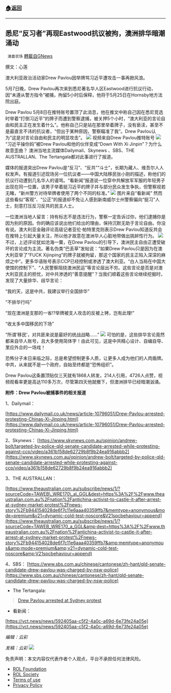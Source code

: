 ###  [:house:返回](README.md)
---


## 悉尼“反习者”再现Eastwood抗议被拘，澳洲排华暗潮涌动
` 澳喜农场` [轉載自GNews](https://gnews.org/zh-hans/2528227/)

撰文：心莲
 
澳大利亚政治活动家Drew Pavlou因举牌骂习近平遭攻击一事再掀风浪。
 
5月7日晚，Drew Pavlou再次来到悉尼著名华人区Eastwood进行抗议行动，因“未遵从警方指令”被捕，拘留5小时后保释，他将于5月25日在Hornsby地方法院出庭。
 
Drew Pavlou 5月8日在推特账号置顶了此消息，他在推文中称自己因在悉尼竞选时举着“打倒习近平”的牌子而遭到警察逮捕，被关押5个小时，“澳大利亚的言论自由和民主正在发生着什么”。他称自己只是站在那里举着牌子，没有亵渎，甚至不是最直言不讳的抗议者，“但出于某种原因，警察瞄准了我”。Drew Pavlou认为“这是对言论自由和民主的明显攻击”。
 ![](https://assets.gnews.org/wp-content/uploads/2022/05/Slide1-15.jpg) 
视频来自Drew Pavlou推特账号 ![](https://assets.gnews.org/wp-content/uploads/2022/05/Slide2.jpg)
“习近平操你妈”被Drew Pavlou和他的伙伴变成“Down With Xi Jinpin”？为什么故意歪曲？ 
澳洲当地主流媒体Dailymail、Skynews 、SBS、THE AUSTRALLAN、The Tertangala都对此事进行了报道。
 
媒体的报道突出Drew Pavlou是“反习”、“反共”“斗士”，长期为藏人、维吾尔人人权发声。有报道引述现场另一位抗议者——中国大陆移民张小刚的描述，称他们的抗议行动遭到几名华人的谩骂。“看新闻”报道说一位穿中共解放军军服的年轻男子出现在同一位置，该男子举着挺习近平的牌子并与部分民众发生争执，但警察视若无睹，“新州警方对待举牌者使用了两个不同的标准。”
 ![](https://assets.gnews.org/wp-content/uploads/2022/05/Slide3.jpg)
图片来自“看新闻” 
然而这些看似“客观”、“公正”的报道却不免让人感到新南威尔士州警察偏向“挺习”人士，刻意打压反习反共的民主人士。
 
一位澳洲当地人留言：持有标志不是违法行为，警察一定告诉过你，他们逮捕你是因为别的原因。你的确应该说出他们给出的理由，保持沉默无助于言论自由。你没有说。澳大利亚金融评论高级记者亚伦·帕特里克则表示Drew Pavlou知道反共会在推特上引起大量关注，所以他才故意在澳洲华人心脏地带做出挑衅性行为。
 ![](https://assets.gnews.org/wp-content/uploads/2022/05/Slide4.jpg) 
不过，上述评论犹如沧海一粟，在Drew Pavlou的引导下，澳洲民主自由正遭受破坏的言论成为主流。著名伪类“巴丢草”发帖说：“如果Drew Pavlou只是因为在澳大利亚举了“FUCK Xijinping”的牌子就被拘留，那这个国家的民主正陷入深深的麻烦之中”。更多华语账号表示CCP已经控制或渗透了澳大利亚。“白人当局在中国大使馆的控制下”、“人民警察阻挠澳洲民运”等言论层出不穷。这些言论是否是对澳大利亚民主的担忧，对中共渗透的“善意提醒”？当我们顺着这些言论继续挖掘时，发现了大量排华、歧华言论：
 
“我的天，这是中共，我建议举行全国排华”
 
“不排华行吗”
 
“现在澳洲是支那的一省!?举牌被支人攻击的反被上铐，岂有此理!”
 
“收太多中国移民的下场”
 
“所谓‘移民’，对共匪来说是最好的统战战略……”
 ![](https://assets.gnews.org/wp-content/uploads/2022/05/Slide5.jpg) 
可怕的是，这些排华言论竟然都来自华人账号，且大多使用简体字！由此可见，这是中共精心设计、自编自导、里应外合的一场戏！
 
恐怖分子末日来临之际，总是希望控制更多人质，让更多人成为他们的人肉盾牌。中共，从来就不是一个政府，自始至终都是“恐怖组织”。
 
Drew Pavlou这条置顶贴仅三天就有1868人转发，214人引用，4726人点赞，视频观看率更是高达110多万次，尽管第四天他就撤下，但澳洲排华已经暗潮汹涌。
 
**附件：Drew Pavlou被捕事件的相关报道**
 
1、Dailymail：
 
[https://www.dailymail.co.uk/news/article-10796051/Drew-Pavlou-arrested-protesting-Chinas-Xi-Jinping.html](https://www.dailymail.co.uk/news/article-10796051/Drew-Pavlou-arrested-protesting-Chinas-Xi-Jinping.html)
 
2、Skynews： [https://www.skynews.com.au/opinion/andrew-bolt/targeted-by-police-qld-senate-candidate-arrested-while-protesting-against-ccp/video/a361b158de62729b8f9b24ea916abbb2](https://www.skynews.com.au/opinion/andrew-bolt/targeted-by-police-qld-senate-candidate-arrested-while-protesting-against-ccp/video/a361b158de62729b8f9b24ea916abbb2)
 
3、THE AUSTRALLAN：
 
[https://www.theaustralian.com.au/subscribe/news/1/?sourceCode=TAWEB\_WRE170\_a\_GGL&dest=https%3A%2F%2Fwww.theaustralian.com.au%2Fnation%2Fantichina-activist-to-castle-it-after-arrest-at-sydney-market-protest%2Fnews-story%2Fb944154028de6f7c11e6aaa40359ffb7&memtype=anonymous&mode=premium&v21=dynamic-cold-test-noscore&V21spcbehaviour=append](https://www.theaustralian.com.au/subscribe/news/1/?sourceCode=TAWEB_WRE170_a_GGL&amp;dest=https%3A%2F%2Fwww.theaustralian.com.au%2Fnation%2Fantichina-activist-to-castle-it-after-arrest-at-sydney-market-protest%2Fnews-story%2Fb944154028de6f7c11e6aaa40359ffb7&amp;memtype=anonymous&amp;mode=premium&amp;v21=dynamic-cold-test-noscore&amp;V21spcbehaviour=append)
 
4、SBS： [https://www.sbs.com.au/chinese/cantonese/zh-hant/qld-senate-candidate-drew-pavlou-was-charged-by-nsw-police](https://www.sbs.com.au/chinese/cantonese/zh-hant/qld-senate-candidate-drew-pavlou-was-charged-by-nsw-police)
 
- The Tertangala:

> [Drew Pavlou arrested at Sydney protest](https://tertangala.net/?p=648)

- 看新闻：

[https://vct.news/news/592405aa-c5f2-4a0c-a69d-6e73fe24a05e](https://vct.news/news/592405aa-c5f2-4a0c-a69d-6e73fe24a05e)
 
*编辑：云彩*
 
*发稿：云彩*
 ![](https://assets.gnews.org/wp-content/uploads/2022/05/HA-3.jpg) 

免责声明：本文内容仅代表作者个人观点，平台不承担任何法律风险。
  
- [ROL Foundation](https://rolfoundation.org/)
- [ROL Society](https://rolsociety.org/)
- [Terms of use](https://gnews.org/terms-of-use-3/)
- [Privacy Policy](https://gnews.org/privacy-policy/)
